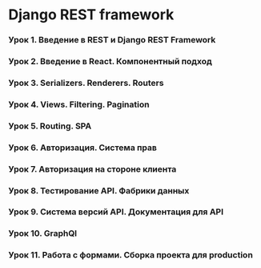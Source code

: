 # Django REST framework
### Урок 1. Введение в REST и Django REST Framework
### Урок 2. Введение в React. Компонентный подход
### Урок 3. Serializers. Renderers. Routers
### Урок 4. Views. Filtering. Pagination
### Урок 5. Routing. SPA
### Урок 6. Авторизация. Система прав
### Урок 7. Авторизация на стороне клиента
### Урок 8. Тестирование API. Фабрики данных
### Урок 9. Система версий API. Документация для API
### Урок 10. GraphQl
### Урок 11. Работа с формами. Сборка проекта для production
